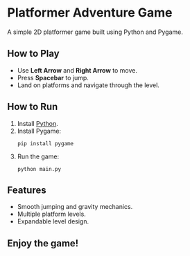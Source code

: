# Platformer Adventure Game

A simple 2D platformer game built using Python and Pygame.

## How to Play

- Use **Left Arrow** and **Right Arrow** to move.
- Press **Spacebar** to jump.
- Land on platforms and navigate through the level.

## How to Run

1. Install [Python](https://www.python.org/downloads/).
2. Install Pygame:
   ```
   pip install pygame
   ```
3. Run the game:
   ```
   python main.py
   ```

## Features

- Smooth jumping and gravity mechanics.
- Multiple platform levels.
- Expandable level design.

## Enjoy the game!

